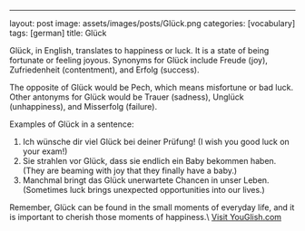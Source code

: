 ---
layout: post
image: assets/images/posts/Glück.png
categories: [vocabulary]
tags: [german]
title: Glück

Glück, in English, translates to happiness or luck. It is a state of being fortunate or feeling joyous. Synonyms for Glück include Freude (joy), Zufriedenheit (contentment), and Erfolg (success).

The opposite of Glück would be Pech, which means misfortune or bad luck. Other antonyms for Glück would be Trauer (sadness), Unglück (unhappiness), and Misserfolg (failure).

Examples of Glück in a sentence:
1. Ich wünsche dir viel Glück bei deiner Prüfung! (I wish you good luck on your exam!)
2. Sie strahlen vor Glück, dass sie endlich ein Baby bekommen haben. (They are beaming with joy that they finally have a baby.)
3. Manchmal bringt das Glück unerwartete Chancen in unser Leben. (Sometimes luck brings unexpected opportunities into our lives.)

Remember, Glück can be found in the small moments of everyday life, and it is important to cherish those moments of happiness.\ <a id="yg-widget-0" class="youglish-widget" data-query="Glück" data-lang="german" data-components="8412" data-auto-start="0" data-bkg-color="theme_light" data-title="How%20to%20pronounce%20Glück%20in%20German"  rel="nofollow" href="https://youglish.com">Visit YouGlish.com</a><script async src="https://youglish.com/public/emb/widget.js" charset="utf-8"></script>